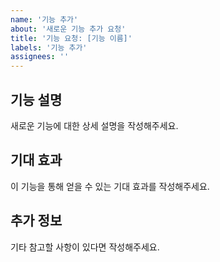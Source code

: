 ```yaml
---
name: '기능 추가'
about: '새로운 기능 추가 요청'
title: '기능 요청: [기능 이름]'
labels: '기능 추가'
assignees: ''
---
```


## 기능 설명
새로운 기능에 대한 상세 설명을 작성해주세요.

## 기대 효과
이 기능을 통해 얻을 수 있는 기대 효과를 작성해주세요.

## 추가 정보
기타 참고할 사항이 있다면 작성해주세요.
